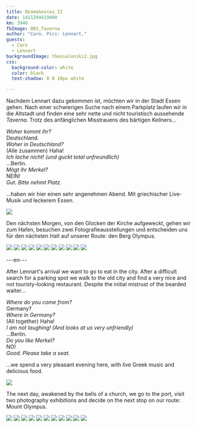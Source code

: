 ```yaml
---
title: Θεσσαλονίκη ΙΙ
date: 1411294419000
km: 3946
fbImage: 001_Taverna
author: "Caro. Pics: Lennart."
guests:
  - Caro
  - Lennart
backgroundImage: thessaloniki2.jpg
css:
  background-color: white
  color: black
  text-shadow: 0 0 10px white

---
```


Nachdem Lennart dazu gekommen ist, möchten wir in der Stadt Essen gehen. Nach einer schwierigen Suche nach einem Parkplatz laufen wir in die Altstadt und finden eine sehr nette und nicht touristisch aussehende *Taverna*. Trotz des anfänglichen Misstrauens des bärtigen Kellners…

*Woher kommt ihr?*  
Deutschland.  
*Woher in Deutschland?*  
(Alle zusammen) Haha!  
*Ich lache nicht! (und guckt total unfreundlich)*  
…Berlin.  
*Mögt ihr Merkel?*  
NEIN!  
*Gut. Bitte nehmt Platz.*

…haben wir hier einen sehr angenehmen Abend. Mit griechischer Live-Musik und leckerem Essen.

![](001_Taverna)

Den nächsten Morgen, von den Glocken der Kirche aufgeweckt, gehen wir zum Hafen, besuchen zwei Fotografieausstellungen und entscheiden uns für den nächsten Halt auf unserer Route: den Berg Olympus.

![](01_Kolja_Thessaloniki)
![](02_Motorradfahrer)
![](IMG_2506)
![](IMG_2512)
![](03_Timur_Ausstellung)
![](04_Kolja_Ausstellung)
![](05_Timur_Bank)
![](06_Promenade)
![](07_Innenraum)
![](08_Timur_Portrait)
![](09_Fahrt)

---en---

After Lennart's arrival we want to go to eat in the city. After a difficult search for a parking spot we walk to the old city and find a very nice and not touristy-looking restaurant. Despite the initial mistrust of the bearded waiter…

*Where do you come from?*  
Germany?  
*Where in Germany?*  
(All together) Haha!  
*I am not laughing! (And looks at us very unfriendly)*  
…Berlin.  
*Do you like Merkel?*  
NO!  
*Good. Please take a seat.*  

…we spend a very pleasant evening here, with live Greek music and delicious food.

![](001_Taverna)

The next day, awakened by the bells of a church, we go to the port, visit two photography exhibitions and decide on the next stop on our route: Mount Olympus.

![](01_Kolja_Thessaloniki)
![](02_Motorradfahrer)
![](03_Timur_Ausstellung)
![](04_Kolja_Ausstellung)
![](05_Timur_Bank)
![](06_Promenade)
![](07_Innenraum)
![](08_Timur_Portrait)
![](09_Fahrt)
![](IMG_2506)
![](IMG_2512)

